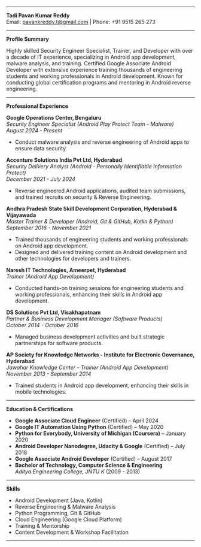 
---

**Tadi Pavan Kumar Reddy**  
Email: pavankreddy.t@gmail.com | Phone: +91 9515 265 273

---

**Profile Summary**  

Highly skilled Security Engineer Specialist, Trainer, and Developer with over a decade of IT experience, specializing in Android app development, malware analysis, and training. Certified Google Associate Android Developer with extensive experience training thousands of engineering students and working professionals in Android development. Known for conducting global certification programs and mentoring in Android reverse engineering.

---

**Professional Experience**

**Google Operations Center, Bengaluru**  
*Security Engineer Specialist (Android Play Protect Team - Malware)*  
*August 2024 - Present*  
- Conduct malware analysis and reverse engineering of Android apps to ensure data security.

**Accenture Solutions India Pvt Ltd, Hyderabad**  
*Security Delivery Analyst (Android - Personally Identifiable Information Protect)*  
*December 2021 - July 2024*  
- Reverse engineered Android applications, audited team submissions, and trained recruits on security & Reverse Engineering.

**Andhra Pradesh State Skill Development Corporation, Hyderabad & Vijayawada**  
*Master Trainer & Developer (Android, Git & GitHub, Kotlin & Python)*  
*September 2016 - November 2021*  
- Trained thousands of engineering students and working professionals on Android app development.  
- Designed and delivered training content on Android development and other technologies for developers and trainers.

**Naresh IT Technologies, Ameerpet, Hyderabad**  
*Trainer (Android App Development)*  
- Conducted hands-on training sessions for engineering students and working professionals, enhancing their skills in Android app development.

**DS Solutions Pvt Ltd, Visakhapatnam**  
*Partner & Business Development Manager (Software Products)*  
*October 2014 - October 2016*  
- Managed business development activities and built strategic partnerships for software products.

**AP Society for Knowledge Networks - Institute for Electronic Governance, Hyderabad**  
*Jawahar Knowledge Center - Trainer (Android App Development)*  
*November 2013 - September 2014*  
- Trained students in Android app development, enhancing their skills in mobile technologies.

---

**Education & Certifications**

- **Google Associate Cloud Engineer** (Certified) – April 2024
- **Google IT Automation Using Python** (Certified) – May 2020
- **Python for Everybody, University of Michigan (Coursera)** – January 2020
- **Android Developer Nanodegree, Udacity & Google** (Certified) – July 2018
- **Google Associate Android Developer** (Certified) – August 2017
- **Bachelor of Technology, Computer Science & Engineering**  
  *Aditya Engineering College, JNTU K* (2009 - 2013)

---

**Skills**  
- Android Development (Java, Kotlin)
- Reverse Engineering & Malware Analysis
- Python Programming, Git & GitHub
- Cloud Engineering (Google Cloud Platform)
- Training & Mentorship
- Content Development & Workshop Facilitation

---